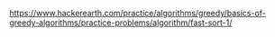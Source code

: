 https://www.hackerearth.com/practice/algorithms/greedy/basics-of-greedy-algorithms/practice-problems/algorithm/fast-sort-1/
